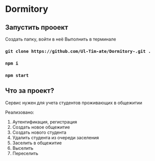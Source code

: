 # Dormitory

## Запустить прооект

Создать папку, войти в неё
Выполнить в терминале

### `git clone https://github.com/Ul-Tim-ate/Dormitory-.git .`

### `npm i`

### `npm start`

## Что за проект?

Сервис нужен для учета студентов проживающих в общежитии

Реализовано:

1. Аутентификация, регистрация
2. Создать новое общежитие
3. Создать нового студента
4. Удалить студента из очереди заселения
5. Заселить в общежитие
6. Выселить
7. Переселить

